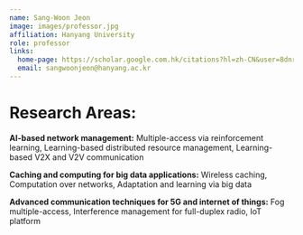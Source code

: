 ```yaml
---
name: Sang-Woon Jeon
image: images/professor.jpg
affiliation: Hanyang University
role: professor
links:
  home-page: https://scholar.google.com.hk/citations?hl=zh-CN&user=8dnrnzsAAAAJ
  email: sangwoonjeon@hanyang.ac.kr
---
```


# Research Areas:
**AI-based network management:** Multiple-access via reinforcement learning, Learning-based distributed resource management, Learning-based V2X and V2V communication

**Caching and computing for big data applications:** Wireless caching, Computation over networks, Adaptation and learning via big data

**Advanced communication techniques for 5G and internet of things:** Fog multiple-access, Interference management for full-duplex radio, IoT platform 

